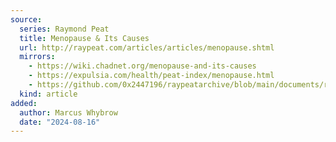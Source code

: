 ```yaml
---
source:
  series: Raymond Peat
  title: Menopause & Its Causes
  url: http://raypeat.com/articles/articles/menopause.shtml
  mirrors:
    - https://wiki.chadnet.org/menopause-and-its-causes
    - https://expulsia.com/health/peat-index/menopause.html
    - https://github.com/0x2447196/raypeatarchive/blob/main/documents/raypeat.com/menopause.md
  kind: article 
added:
  author: Marcus Whybrow
  date: "2024-08-16"
---
```

